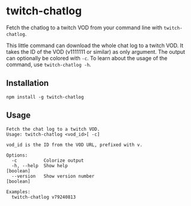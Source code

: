 # twitch-chatlog
Fetch the chatlog to a twitch VOD from your command line with `twitch-chatlog`.

This little command can download the whole chat log to a twitch VOD. It takes the ID of the VOD (v1111111 or similar) as only argument. The output can optionally be colored with `-c`. To learn about the usage of the command, use `twitch-chatlog -h`.

## Installation
```
npm install -g twitch-chatlog
```

## Usage
```
Fetch the chat log to a twitch VOD.
Usage: twitch-chatlog <vod_id>[ -c]

vod_id is the ID from the VOD URL, prefixed with v.

Options:
  -c          Colorize output
  -h, --help  Show help                                                [boolean]
  --version   Show version number                                      [boolean]

Examples:
  twitch-chatlog v79240813
```

